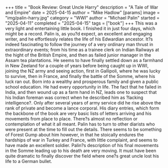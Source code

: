 +++
title = "Book Review: Great Uncle Harry"
description = "A Tale of War and Empire"
date = 2025-04-15
author = "Mike Hadlow"
[params]
    image = "img/palin-harry.jpg"
    category = "WWI"
    author = "Michael Palin"
    started = "2025-04-11"
    completed = "2025-04-15"
    tags = ["book"]
+++
This was a very light and entertaining little book. I finished it in just four days, which might be a record. Palin is, as you?d expect, an excellent and engaging writer, and he effortlessly relates the life of his Edwardian ancestor. It?s indeed fascinating to follow the journey of a very ordinary man thrust in extraordinary events; from his time as a trainee clerk on Indian Railways at the hight of the British Empire, and then as failed junior manager in the Assam tea plantations. He seems to have finally settled down as a farmhand in New Zeeland for a couple of years before being caught up in WWI, joining the NZ army and seeing action, first in Gallipoli, where he was lucky to survive, then in France, and finally the battle of the Somme, where his luck ran out. Born into a wealthy and prosperous family and given a public school education. He had every opportunity in life. The fact that he failed in India, and then wound up as a farm hand in NZ, leads one to suspect that his Indian foreman was correct when he described him as ?lacking intelligence?. Only after several years of army service did he rise above the rank of private and become a lance corporal. His diary entries, which form the backbone of the book are very basic lists of letters arriving and his movements from place to place. There?s almost no reflection or contemplation of what it all meant. Palin has to turn to other diarists who were present at the time to fill out the details. There seems to be something of Forest Gump about him however, in that he stoically endures the hardships of war in Turkey and France, with little complaint, and seems to have made an excellent soldier. Palin?s description of his final movements in the Somme leading up to his death are very moving. It must have been quite dramatic to finally discover the field where one?s great uncle lost his life to a German bullet.
